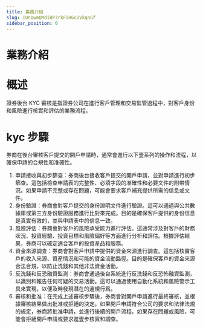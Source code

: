 ```yaml
---
title: 業務介紹
slug: IUnDwmQMdiBP3rkFiHGcZVkqnGf
sidebar_position: 0
---
```



# 業務介紹

# 概述

證券後台 KYC 審核是指證券公司在進行客戶管理和交易監管過程中，對客戶身份和風險進行核實和評估的業務流程。

# kyc 步驟

券商在後台審核客戶提交的開戶申請時，通常會進行以下壹系列的操作和流程，以確保申請的合規性和准確性。

1. 申請接收與初步篩查：券商後台接收客戶提交的開戶申請，並對申請進行初步篩查。這包括檢查申請表的完整性、必填字段的准確性和必要文件的附帶情況。如果申請不完整或存在問題，可能會要求客戶補充提供所需的信息或文件。
2. 身份驗證：券商會對客戶提交的身份證明文件進行驗證。這可以通過與公共數據庫或第三方身份驗證服務進行比對來完成。目的是確保客戶提供的身份信息是真實有效的，並與申請表中的信息一致。
3. 風險評估：券商會對客戶的風險承受能力進行評估。這通常涉及對客戶的財務狀況、投資經驗、投資目標和風險偏好等方面進行分析和評估。根據評估結果，券商可以確定適合客戶的投資産品和服務。
4. 資金來源調查：券商會對客戶申請中提供的資金來源進行調查。這包括核實客戶的收入來源、資産情況和可能的資金流動路徑。目的是確保客戶的資金來源合法合規，以防止洗錢和其他非法資金活動。
5. 反洗錢和反恐融資監測：券商會通過後台系統進行反洗錢和反恐怖融資監測，以識別和報告任何可疑的交易活動。這可以通過使用自動化系統和風險警示工具來實現，以便及時發現潛在的違規行爲。
6. 審核和批准：在完成上述審核步驟後，券商會對開戶申請進行最終審核，並根據審核結果做出批准或拒絕的決定。如果開戶申請符合公司的要求和法律法規的規定，券商將批准申請，並進行後續的開戶流程。如果存在問題或風險，可能會拒絕開戶申請或要求進壹步核實和調查。

